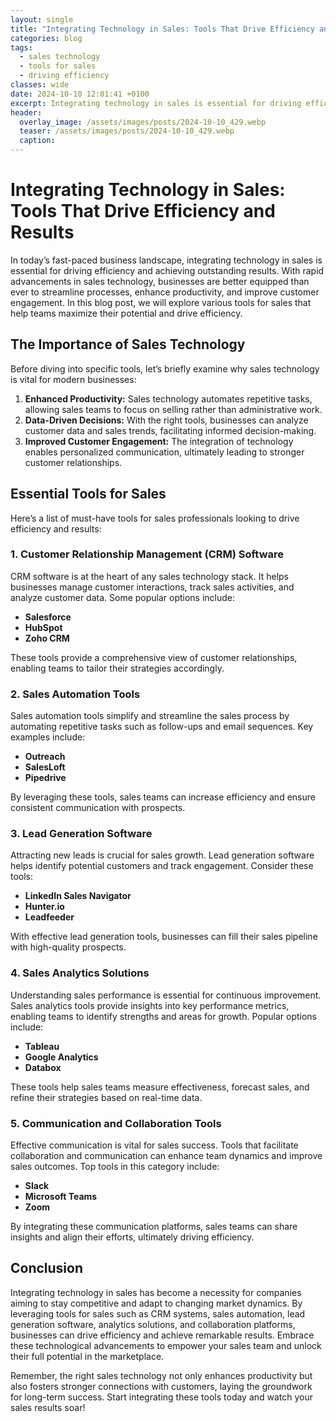 ```yaml
---
layout: single
title: "Integrating Technology in Sales: Tools That Drive Efficiency and Results"
categories: blog
tags:
  - sales technology
  - tools for sales
  - driving efficiency
classes: wide
date: 2024-10-10 12:01:41 +0100
excerpt: Integrating technology in sales is essential for driving efficiency and achieving outstanding results. With rapid...
header:
  overlay_image: /assets/images/posts/2024-10-10_429.webp
  teaser: /assets/images/posts/2024-10-10_429.webp
  caption:
---
```


# Integrating Technology in Sales: Tools That Drive Efficiency and Results

In today’s fast-paced business landscape, integrating technology in sales is essential for driving efficiency and achieving outstanding results. With rapid advancements in sales technology, businesses are better equipped than ever to streamline processes, enhance productivity, and improve customer engagement. In this blog post, we will explore various tools for sales that help teams maximize their potential and drive efficiency.

## The Importance of Sales Technology

Before diving into specific tools, let’s briefly examine why sales technology is vital for modern businesses:

1. **Enhanced Productivity:** Sales technology automates repetitive tasks, allowing sales teams to focus on selling rather than administrative work.
2. **Data-Driven Decisions:** With the right tools, businesses can analyze customer data and sales trends, facilitating informed decision-making.
3. **Improved Customer Engagement:** The integration of technology enables personalized communication, ultimately leading to stronger customer relationships.

## Essential Tools for Sales

Here’s a list of must-have tools for sales professionals looking to drive efficiency and results:

### 1. Customer Relationship Management (CRM) Software

CRM software is at the heart of any sales technology stack. It helps businesses manage customer interactions, track sales activities, and analyze customer data. Some popular options include:

- **Salesforce**
- **HubSpot**
- **Zoho CRM**

These tools provide a comprehensive view of customer relationships, enabling teams to tailor their strategies accordingly.

### 2. Sales Automation Tools

Sales automation tools simplify and streamline the sales process by automating repetitive tasks such as follow-ups and email sequences. Key examples include:

- **Outreach**
- **SalesLoft**
- **Pipedrive**

By leveraging these tools, sales teams can increase efficiency and ensure consistent communication with prospects.

### 3. Lead Generation Software

Attracting new leads is crucial for sales growth. Lead generation software helps identify potential customers and track engagement. Consider these tools:

- **LinkedIn Sales Navigator**
- **Hunter.io**
- **Leadfeeder**

With effective lead generation tools, businesses can fill their sales pipeline with high-quality prospects.

### 4. Sales Analytics Solutions

Understanding sales performance is essential for continuous improvement. Sales analytics tools provide insights into key performance metrics, enabling teams to identify strengths and areas for growth. Popular options include:

- **Tableau**
- **Google Analytics**
- **Databox**

These tools help sales teams measure effectiveness, forecast sales, and refine their strategies based on real-time data.

### 5. Communication and Collaboration Tools

Effective communication is vital for sales success. Tools that facilitate collaboration and communication can enhance team dynamics and improve sales outcomes. Top tools in this category include:

- **Slack**
- **Microsoft Teams**
- **Zoom**

By integrating these communication platforms, sales teams can share insights and align their efforts, ultimately driving efficiency.

## Conclusion

Integrating technology in sales has become a necessity for companies aiming to stay competitive and adapt to changing market dynamics. By leveraging tools for sales such as CRM systems, sales automation, lead generation software, analytics solutions, and collaboration platforms, businesses can drive efficiency and achieve remarkable results. Embrace these technological advancements to empower your sales team and unlock their full potential in the marketplace.

Remember, the right sales technology not only enhances productivity but also fosters stronger connections with customers, laying the groundwork for long-term success. Start integrating these tools today and watch your sales results soar!
